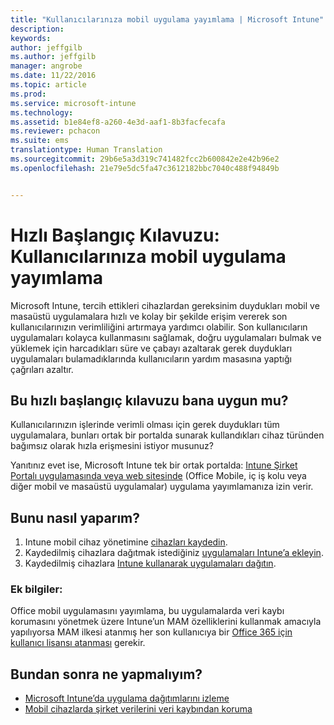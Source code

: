 ```yaml
---
title: "Kullanıcılarınıza mobil uygulama yayımlama | Microsoft Intune"
description: 
keywords: 
author: jeffgilb
ms.author: jeffgilb
manager: angrobe
ms.date: 11/22/2016
ms.topic: article
ms.prod: 
ms.service: microsoft-intune
ms.technology: 
ms.assetid: b1e84ef8-a260-4e3d-aaf1-8b3facfecafa
ms.reviewer: pchacon
ms.suite: ems
translationtype: Human Translation
ms.sourcegitcommit: 29b6e5a3d319c741482fcc2b600842e2e42b96e2
ms.openlocfilehash: 21e79e5dc5fa47c3612182bbc7040c488f94849b


---
```


# <a name="quick-start-guide-publish-mobile-apps-to-your-users"></a>Hızlı Başlangıç Kılavuzu: Kullanıcılarınıza mobil uygulama yayımlama
Microsoft Intune, tercih ettikleri cihazlardan gereksinim duydukları mobil ve masaüstü uygulamalara hızlı ve kolay bir şekilde erişim vererek son kullanıcılarınızın verimliliğini artırmaya yardımcı olabilir. Son kullanıcıların uygulamaları kolayca kullanmasını sağlamak, doğru uygulamaları bulmak ve yüklemek için harcadıkları süre ve çabayı azaltarak gerek duydukları uygulamaları bulamadıklarında kullanıcıların yardım masasına yaptığı çağrıları azaltır.   

## <a name="is-this-quick-start-guide-right-for-me"></a>Bu hızlı başlangıç kılavuzu bana uygun mu?
Kullanıcılarınızın işlerinde verimli olması için gerek duydukları tüm uygulamalara, bunları ortak bir portalda sunarak kullandıkları cihaz türünden bağımsız olarak hızla erişmesini istiyor musunuz?

Yanıtınız evet ise, Microsoft Intune tek bir ortak portalda: [Intune Şirket Portalı uygulamasında veya web sitesinde](/intune/enduser/company-portal-frequently-asked-questions) (Office Mobile, iç iş kolu veya diğer mobil ve masaüstü uygulamalar) uygulama yayımlamanıza izin verir.

## <a name="how-do-i-do-it"></a>Bunu nasıl yaparım?
1.  Intune mobil cihaz yönetimine [cihazları kaydedin](/intune/deploy-use/enroll-devices-in-microsoft-intune).
2.  Kaydedilmiş cihazlara dağıtmak istediğiniz [uygulamaları Intune’a ekleyin](/intune/deploy-use/add-apps-for-mobile-devices-in-microsoft-intune).
3.  Kaydedilmiş cihazlara [Intune kullanarak uygulamaları dağıtın](/intune/deploy-use/deploy-apps).

### <a name="additional-information"></a>Ek bilgiler:
Office mobil uygulamasını yayımlama, bu uygulamalarda veri kaybı korumasını yönetmek üzere Intune’un MAM özelliklerini kullanmak amacıyla yapılıyorsa MAM ilkesi atanmış her son kullanıcıya bir [Office 365 için kullanıcı lisansı atanması](https://support.office.com/article/Assign-or-remove-licenses-for-Office-365-for-business-997596b5-4173-4627-b915-36abac6786dc) gerekir.

## <a name="what-should-i-do-next"></a>Bundan sonra ne yapmalıyım?
- [Microsoft Intune’da uygulama dağıtımlarını izleme](/intune/deploy-use/monitor-apps-in-microsoft-intune)
- [Mobil cihazlarda şirket verilerini veri kaybından koruma](/intune/deploy-use/protect-app-data-using-mobile-app-management-policies-with-microsoft-intune)



<!--HONumber=Nov16_HO4-->


